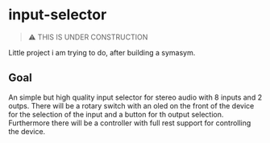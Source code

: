 # input-selector

> :warning: THIS IS UNDER CONSTRUCTION

Little project i am trying to do, after building a symasym.

## Goal
An simple but high quality input selector for stereo audio with 8 inputs and 2 outps.
There will be a rotary switch with an oled on the front of the device for the selection of the input and a button for th output selection.
Furthermore there will be a controller with full rest support for controlling the device.
